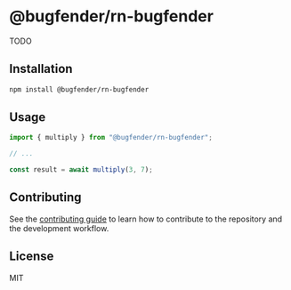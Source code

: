 # @bugfender/rn-bugfender

TODO

## Installation

```sh
npm install @bugfender/rn-bugfender
```

## Usage

```js
import { multiply } from "@bugfender/rn-bugfender";

// ...

const result = await multiply(3, 7);
```

## Contributing

See the [contributing guide](CONTRIBUTING.md) to learn how to contribute to the repository and the development workflow.

## License

MIT
